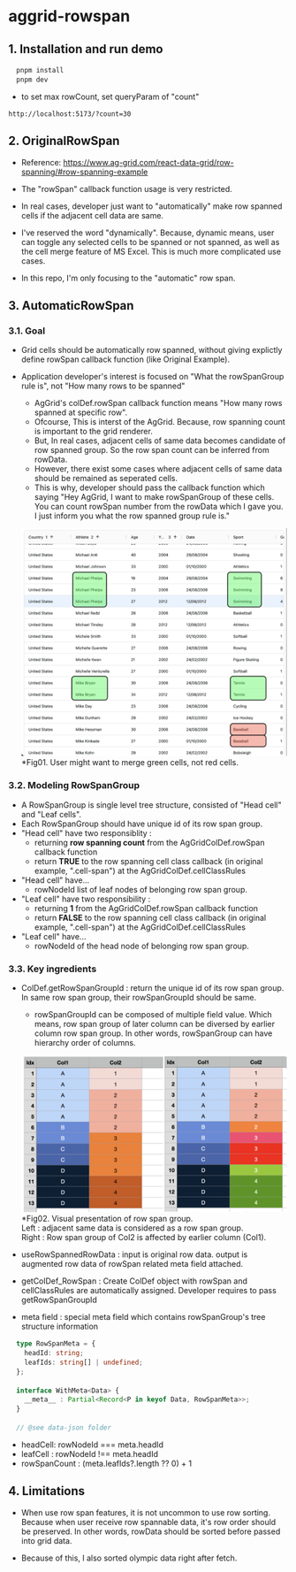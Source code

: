 # aggrid-rowspan

## 1. Installation and run demo

```bash
  pnpm install
  pnpm dev
```

- to set max rowCount, set queryParam of "count"

```
http://localhost:5173/?count=30
```

## 2. OriginalRowSpan

- Reference: https://www.ag-grid.com/react-data-grid/row-spanning/#row-spanning-example

- The "rowSpan" callback function usage is very restricted.

- In real cases, developer just want to "automatically" make row spanned cells if the adjacent cell data are same.

- I've reserved the word "dynamically". Because, dynamic means, user can toggle any selected cells to be spanned or not spanned,
  as well as the cell merge feature of MS Excel. This is much more complicated use cases.

- In this repo, I'm only focusing to the "automatic" row span.

## 3. AutomaticRowSpan

### 3.1. Goal

- Grid cells should be automatically row spanned, without giving explictly define rowSpan callback function (like Original Example).
- Application developer's interest is focused on "What the rowSpanGroup rule is", not "How many rows to be spanned"

  - AgGrid's colDef.rowSpan callback function means "How many rows spanned at specific row".
  - Ofcourse, This is interst of the AgGrid. Because, row spanning count is important to the grid renderer.
  - But, In real cases, adjacent cells of same data becomes candidate of row spanned group. So the row span count can be inferred from rowData.
  - However, there exist some cases where adjacent cells of same data should be remained as seperated cells.
  - This is why, developer should pass the callback function which saying "Hey AgGrid, I want to make rowSpanGroup of these cells. You can count rowSpan number from the rowData which I gave you. I just inform you what the row spanned group rule is."

  ![fig01](./doc-assets/fig01.png)\*Fig01. User might want to merge green cells, not red cells.

### 3.2. Modeling RowSpanGroup

- A RowSpanGroup is single level tree structure, consisted of "Head cell" and "Leaf cells".
- Each RowSpanGroup should have unique id of its row span group.
- "Head cell" have two responsiblity :
  - returning <b>row spanning count</b> from the AgGridColDef.rowSpan callback function
  - return <b>TRUE</b> to the row spanning cell class callback (in original example, ".cell-span") at the AgGridColDef.cellClassRules
- "Head cell" have...
  - rowNodeId list of leaf nodes of belonging row span group.
- "Leaf cell" have two responsibility :
  - returning <b>1</b> from the AgGridColDef.rowSpan callback function
  - return <b>FALSE</b> to the row spanning cell class callback (in original example, ".cell-span") at the AgGridColDef.cellClassRules
- "Leaf cell" have...
  - rowNodeId of the head node of belonging row span group.

### 3.3. Key ingredients

- ColDef.getRowSpanGroupId : return the unique id of its row span group. In same row span group, their rowSpanGroupId should be same.

  - rowSpanGroupId can be composed of multiple field value. Which means, row span group of later column can be diversed by earlier column row span group. In other words, rowSpanGroup can have hierarchy order of columns.

  ![fig02](./doc-assets/fig02.png)\*Fig02. Visual presentation of row span group. <br/>Left : adjacent same data is considered as a row span group. <br/> Right : Row span group of Col2 is affected by earlier column (Col1).

- useRowSpannedRowData : input is original row data. output is augmented row data of rowSpan related meta field attached.

- getColDef_RowSpan : Create ColDef object with rowSpan and cellClassRules are automatically assigned. Developer requires to pass getRowSpanGroupId

- meta field : special meta field which contains rowSpanGroup's tree structure information

```ts
  type RowSpanMeta = {
    headId: string;
    leafIds: string[] | undefined;
  };

  interface WithMeta<Data> {
    __meta__ : Partial<Record<P in keyof Data, RowSpanMeta>>;
  }

  // @see data-json folder
```

- headCell: rowNodeId === meta.headId
- leafCell : rowNodeId !== meta.headId
- rowSpanCount : (meta.leafIds?.length ?? 0) + 1

## 4. Limitations

- When use row span features, it is not uncommon to use row sorting. Because when user receive row spannable data, it's row order should be preserved. In other words, rowData should be sorted before passed into grid data.

- Because of this, I also sorted olympic data right after fetch.
